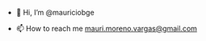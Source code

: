 - 👋 Hi, I’m @mauriciobge

- 📫 How to reach me mauri.moreno.vargas@gmail.com

<!---
mauriciobge/mauriciobge is a ✨ special ✨ repository because its `README.md` (this file) appears on your GitHub profile.
You can click the Preview link to take a look at your changes.
--->
